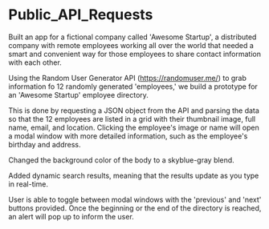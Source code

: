 # Public_API_Requests
 
Built an app for a fictional company called 'Awesome Startup', a distributed company with remote employees working all over the world that needed a smart and convenient way for those employees to share contact information with each other.

Using the Random User Generator API (https://randomuser.me/) to grab information fo 12 randomly generated 'employees,' we build a prototype for an 'Awesome Startup' employee directory.

This is done by requesting a JSON object from the API and parsing the data so that the 12 employees are listed in a grid with their thumbnail image, full name, email, and location. Clicking the employee's image or name will open a modal window with more detailed information, such as the employee's birthday and address.

Changed the background color of the body to a skyblue-gray blend.

Added dynamic search results, meaning that the results update as you type in real-time.

User is able to toggle between modal windows with the 'previous' and 'next' buttons provided. Once the beginning or the end of the directory is reached, an alert will pop up to inform the user.